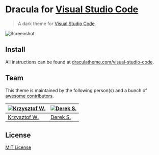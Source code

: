 # Dracula for [Visual Studio Code](http://code.visualstudio.com)

> A dark theme for [Visual Studio Code](http://code.visualstudio.com).

![Screenshot](https://draculatheme.com/assets/img/screenshots/vscode.png)

## Install

All instructions can be found at [draculatheme.com/visual-studio-code](https://draculatheme.com/visual-studio-code).

## Team

This theme is maintained by the following person(s) and a bunch of [awesome contributors](https://github.com/dracula/visual-studio-code/graphs/contributors).

[![Krzysztof W.](https://avatars1.githubusercontent.com/u/15522312?v=3&s=70)](https://github.com/Ulthes) | [![Derek S.](https://avatars3.githubusercontent.com/u/5240018?v=3&s=70)](https://github.com/dsifford) |
--- | --- |
[Krzysztof W.](https://github.com/Ulthes) | [Derek S.](https://github.com/dsifford) |

## License

[MIT License](./LICENSE)
